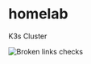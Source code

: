 # homelab
K3s Cluster


![Broken links checks](https://github.com/unusualpseudo/homelab/actions/workflows/broken-links-check.yaml/badge.svg)
